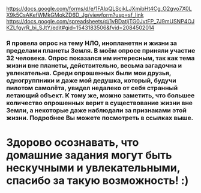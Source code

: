 https://docs.google.com/forms/d/e/1FAIpQLScikLJXmibHt4Cg_O2gvo7X0LX9k5CsAKefWMkGMokZD6D_Jg/viewform?usp=sf_link
https://docs.google.com/spreadsheets/d/1vBDatijTG0JvtFP_7J9mUSNP4OJKZLfgyrR_bi_SJtY/edit#gid=1543183506&fvid=2084502014
### Я провела опрос на тему НЛО, инопланетян и жизни за пределами планеты Земля. В моём опросе приняли участие 32 человека. Опрос показался им интересным, так как тема жизни вне планеты, действительно, весьма загадочна и увлекательна. Среди опрошенных были мои друзья, одногруппники и даже мой дедушка, который, будучи пилотом самолёта, увидел недалеко от себя странный летающий объект. К тому же, можно заметить, что большее количество опрошенных верит в существование жизни вне Земли, а некоторые даже наблюдали за признаками этой жизни. Подробнее Вы можете посмотреть в ссылках выше. 
# Здорово осознавать, что домашние задания могут быть нескучными и увлекательными, спасибо за такую возможность! :)
